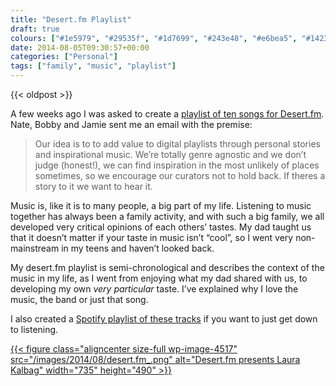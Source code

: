 ```yaml
---
title: "Desert.fm Playlist"
draft: true
colours: ["#1e5979", "#29535f", "#1d7699", "#243e48", "#e6bea5", "#142328", "#9babc5"]
date: 2014-08-05T09:30:57+00:00
categories: ["Personal"]
tags: ["family", "music", "playlist"]
---
```


{{< oldpost >}}

A few weeks ago I was asked to create a [playlist of ten songs for Desert.fm](http://www.desert.fm/laura-kalbag.html). Nate, Bobby and Jamie sent me an email with the premise:

> Our idea is to to add value to digital playlists through personal stories and inspirational music. We’re totally genre agnostic and we don’t judge (honest!), we can find inspiration in the most unlikely of places sometimes, so we encourage our curators not to hold back. If theres a story to it we want to hear it.

Music is, like it is to many people, a big part of my life. Listening to music together has always been a family activity, and with such a big family, we all developed very critical opinions of each others’ tastes. My dad taught us that it doesn’t matter if your taste in music isn’t “cool”, so I went very non-mainstream in my teens and haven’t looked back.

My desert.fm playlist is semi-chronological and describes the context of the music in my life, as I went from enjoying what my dad shared with us, to developing my own *very particular* taste. I’ve explained why I love the music, the band or just that song.

I also created a [Spotify playlist of these tracks](http://open.spotify.com/user/laurakalbag/playlist/0cPri8LcgM6XgoNcILuDO2) if you want to just get down to listening.

[{{< figure class="aligncenter size-full wp-image-4517" src="/images/2014/08/desert.fm_.png" alt="Desert.fm presents Laura Kalbag" width="735" height="490" >}}](http://www.desert.fm/laura-kalbag.html)

	